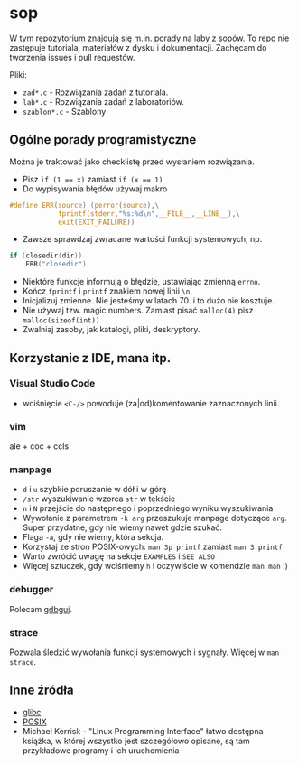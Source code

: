 # sop
W tym repozytorium znajdują się m.in. porady na laby z sopów.
To repo nie zastępuje tutoriala, materiałów z dysku i dokumentacji.
Zachęcam do tworzenia issues i pull requestów.

Pliki:
- `zad*.c` - Rozwiązania zadań z tutoriala.
- `lab*.c` - Rozwiązania zadań z laboratoriów.
- `szablon*.c` - Szablony

## Ogólne porady programistyczne
Można je traktować jako checklistę przed wysłaniem rozwiązania.

- Pisz `if (1 == x)` zamiast `if (x == 1)`
- Do wypisywania błędów używaj makro
```c
#define ERR(source) (perror(source),\
            fprintf(stderr,"%s:%d\n",__FILE__,__LINE__),\
            exit(EXIT_FAILURE))
```
- Zawsze sprawdzaj zwracane wartości funkcji systemowych, np.
```c
if (closedir(dir))
    ERR("closedir")
```
- Niektóre funkcje informują o błędzie, ustawiając zmienną `errno`.
- Kończ `fprintf` i `printf` znakiem nowej linii `\n`.
- Inicjalizuj zmienne. Nie jesteśmy w latach 70. i to dużo nie kosztuje.
- Nie używaj tzw. magic numbers. Zamiast pisać `malloc(4)` pisz `malloc(sizeof(int))`
- Zwalniaj zasoby, jak katalogi, pliki, deskryptory.

## Korzystanie z IDE, mana itp.
### Visual Studio Code
- wciśnięcie `<C-/>` powoduje (za|od)komentowanie zaznaczonych linii.

### vim
ale + coc + ccls

### manpage
- `d` i `u` szybkie poruszanie w dół i w górę
- `/str` wyszukiwanie wzorca `str` w tekście
- `n` i `N` przejście do następnego i poprzedniego wyniku wyszukiwania
- Wywołanie z parametrem `-k arg` przeszukuje manpage dotyczące `arg`. Super przydatne, gdy nie wiemy nawet gdzie szukać.
- Flaga `-a`, gdy nie wiemy, która sekcja.
- Korzystaj ze stron POSIX-owych: `man 3p printf` zamiast `man 3 printf`
- Warto zwrócić uwagę na sekcje `EXAMPLES` i `SEE ALSO`
- Więcej sztuczek, gdy wciśniemy `h` i oczywiście w komendzie `man man` :)

### debugger
Polecam [gdbgui](https://www.gdbgui.com/).

### strace
Pozwala śledzić wywołania funkcji systemowych i sygnały. Więcej w `man strace`.

## Inne źródła
- [glibc](https://www.gnu.org/software/libc/manual/)
- [POSIX](https://pubs.opengroup.org/onlinepubs/9699919799/)
- Michael Kerrisk - "Linux Programming Interface" łatwo dostępna książka, w której wszystko jest szczegółowo opisane, są tam przykładowe programy i ich uruchomienia
